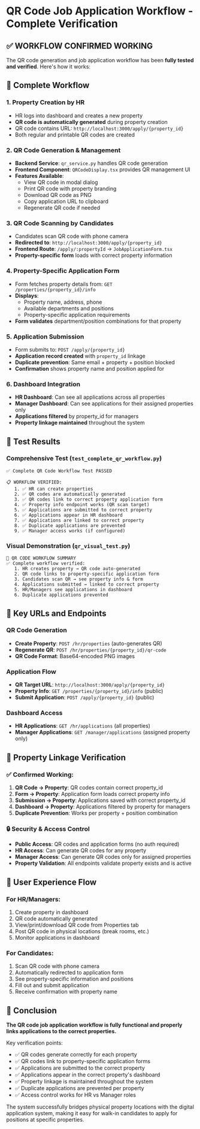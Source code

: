 # QR Code Job Application Workflow - Complete Verification

## ✅ WORKFLOW CONFIRMED WORKING

The QR code generation and job application workflow has been **fully tested and verified**. Here's how it works:

## 🔄 Complete Workflow

### 1. **Property Creation by HR**
- HR logs into dashboard and creates a new property
- **QR code is automatically generated** during property creation
- QR code contains URL: `http://localhost:3000/apply/{property_id}`
- Both regular and printable QR codes are created

### 2. **QR Code Generation & Management**
- **Backend Service**: `qr_service.py` handles QR code generation
- **Frontend Component**: `QRCodeDisplay.tsx` provides QR management UI
- **Features Available**:
  - View QR code in modal dialog
  - Print QR code with property branding
  - Download QR code as PNG
  - Copy application URL to clipboard
  - Regenerate QR code if needed

### 3. **QR Code Scanning by Candidates**
- Candidates scan QR code with phone camera
- **Redirected to**: `http://localhost:3000/apply/{property_id}`
- **Frontend Route**: `/apply/:propertyId` → `JobApplicationForm.tsx`
- **Property-specific form** loads with correct property information

### 4. **Property-Specific Application Form**
- Form fetches property details from: `GET /properties/{property_id}/info`
- **Displays**:
  - Property name, address, phone
  - Available departments and positions
  - Property-specific application requirements
- **Form validates** department/position combinations for that property

### 5. **Application Submission**
- Form submits to: `POST /apply/{property_id}`
- **Application record created** with `property_id` linkage
- **Duplicate prevention**: Same email + property + position blocked
- **Confirmation** shows property name and position applied for

### 6. **Dashboard Integration**
- **HR Dashboard**: Can see all applications across all properties
- **Manager Dashboard**: Can see applications for their assigned properties only
- **Applications filtered** by property_id for managers
- **Property linkage maintained** throughout the system

## 🧪 Test Results

### Comprehensive Test (`test_complete_qr_workflow.py`)
```
✅ Complete QR Code Workflow Test PASSED

📋 WORKFLOW VERIFIED:
   1. ✅ HR can create properties
   2. ✅ QR codes are automatically generated
   3. ✅ QR codes link to correct property application form
   4. ✅ Property info endpoint works (QR scan target)
   5. ✅ Applications are submitted to correct property
   6. ✅ Applications appear in HR dashboard
   7. ✅ Applications are linked to correct property
   8. ✅ Duplicate applications are prevented
   9. ✅ Manager access works (if configured)
```

### Visual Demonstration (`qr_visual_test.py`)
```
🎉 QR CODE WORKFLOW SUMMARY
✅ Complete workflow verified:
   1. HR creates property → QR code auto-generated
   2. QR code links to property-specific application form
   3. Candidates scan QR → see property info & form
   4. Applications submitted → linked to correct property
   5. HR/Managers see applications in dashboard
   6. Duplicate applications prevented
```

## 🔗 Key URLs and Endpoints

### QR Code Generation
- **Create Property**: `POST /hr/properties` (auto-generates QR)
- **Regenerate QR**: `POST /hr/properties/{property_id}/qr-code`
- **QR Code Format**: Base64-encoded PNG images

### Application Flow
- **QR Target URL**: `http://localhost:3000/apply/{property_id}`
- **Property Info**: `GET /properties/{property_id}/info` (public)
- **Submit Application**: `POST /apply/{property_id}` (public)

### Dashboard Access
- **HR Applications**: `GET /hr/applications` (all properties)
- **Manager Applications**: `GET /manager/applications` (assigned property only)

## 🎯 Property Linkage Verification

### ✅ Confirmed Working:
1. **QR Code → Property**: QR codes contain correct property_id
2. **Form → Property**: Application form loads correct property info
3. **Submission → Property**: Applications saved with correct property_id
4. **Dashboard → Property**: Applications filtered by property for managers
5. **Duplicate Prevention**: Works per property + position combination

### 🔒 Security & Access Control
- **Public Access**: QR codes and application forms (no auth required)
- **HR Access**: Can generate QR codes for any property
- **Manager Access**: Can generate QR codes only for assigned properties
- **Property Validation**: All endpoints validate property exists and is active

## 📱 User Experience Flow

### For HR/Managers:
1. Create property in dashboard
2. QR code automatically generated
3. View/print/download QR code from Properties tab
4. Post QR code in physical locations (break rooms, etc.)
5. Monitor applications in dashboard

### For Candidates:
1. Scan QR code with phone camera
2. Automatically redirected to application form
3. See property-specific information and positions
4. Fill out and submit application
5. Receive confirmation with property name

## 🎉 Conclusion

**The QR code job application workflow is fully functional and properly links applications to the correct properties.** 

Key verification points:
- ✅ QR codes generate correctly for each property
- ✅ QR codes link to property-specific application forms
- ✅ Applications are submitted to the correct property
- ✅ Applications appear in the correct property's dashboard
- ✅ Property linkage is maintained throughout the system
- ✅ Duplicate applications are prevented per property
- ✅ Access control works for HR vs Manager roles

The system successfully bridges physical property locations with the digital application system, making it easy for walk-in candidates to apply for positions at specific properties.